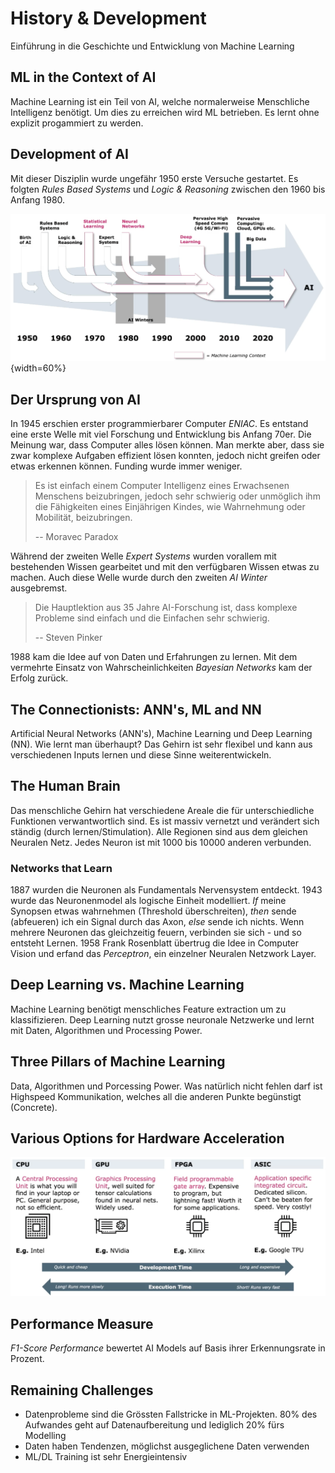 # History & Development
Einführung in die Geschichte und Entwicklung von Machine Learning

## ML in the Context of AI
Machine Learning ist ein Teil von AI, welche normalerweise Menschliche Intelligenz benötigt. Um dies zu erreichen wird ML betrieben. Es lernt ohne explizit progammiert zu werden.

## Development of AI
Mit dieser Disziplin wurde ungefähr 1950 erste Versuche gestartet. Es folgten *Rules Based Systems* und *Logic & Reasoning* zwischen den 1960 bis Anfang 1980.

![Entwicklung von Artificial Intelligence](images/devofai.png){width=60%}

## Der Ursprung von AI
In 1945 erschien erster programmierbarer Computer *ENIAC*. Es entstand eine erste Welle mit viel Forschung und Entwicklung bis Anfang 70er. Die Meinung war, dass Computer alles lösen können. Man merkte aber, dass sie zwar komplexe Aufgaben effizient lösen konnten, jedoch nicht greifen oder etwas erkennen können. Funding wurde immer weniger.

> Es ist einfach einem Computer Intelligenz eines Erwachsenen Menschens beizubringen, jedoch sehr schwierig oder unmöglich ihm die Fähigkeiten eines Einjährigen Kindes, wie Wahrnehmung oder Mobilität, beizubringen.
>
> -- Moravec Paradox

Während der zweiten Welle *Expert Systems* wurden vorallem mit bestehenden Wissen gearbeitet und mit den verfügbaren Wissen etwas zu machen.
Auch diese Welle wurde durch den zweiten *AI Winter* ausgebremst.
> Die Hauptlektion aus 35 Jahre AI-Forschung ist, dass komplexe Probleme sind einfach und die Einfachen sehr schwierig.
>
> -- Steven Pinker

1988 kam die Idee auf von Daten und Erfahrungen zu lernen. Mit dem vermehrte Einsatz von Wahrscheinlichkeiten *Bayesian Networks* kam der Erfolg zurück.

## The Connectionists: ANN's, ML and NN
Artificial Neural Networks (ANN's), Machine Learning und Deep Learning (NN). Wie lernt man überhaupt?
Das Gehirn ist sehr flexibel und kann aus verschiedenen Inputs lernen und diese Sinne weiterentwickeln.

## The Human Brain
Das menschliche Gehirn hat verschiedene Areale die für unterschiedliche Funktionen verwantwortlich sind. Es ist massiv vernetzt und verändert sich ständig (durch lernen/Stimulation). Alle Regionen sind aus dem gleichen Neuralen Netz. Jedes Neuron ist mit 1000 bis 10000 anderen verbunden.

### Networks that Learn
1887 wurden die Neuronen als Fundamentals Nervensystem entdeckt. 1943 wurde das Neuronenmodel als logische Einheit modelliert. *If* meine Synopsen etwas wahrnehmen (Threshold überschreiten), *then* sende (abfeueren) ich ein Signal durch das Axon, *else* sende ich nichts. Wenn mehrere Neuronen das gleichzeitig feuern, verbinden sie sich - und so entsteht Lernen.
1958 Frank Rosenblatt übertrug die Idee in Computer Vision und erfand das *Perceptron*, ein einzelner Neuralen Netzwork Layer.

## Deep Learning vs. Machine Learning
Machine Learning benötigt menschliches Feature extraction um zu klassifizieren. Deep Learning nutzt grosse neuronale Netzwerke und lernt mit Daten, Algorithmen und Processing Power.

## Three Pillars of Machine Learning
Data, Algorithmen und Porcessing Power. Was natürlich nicht fehlen darf ist Highspeed Kommunikation, welches all die anderen Punkte begünstigt (Concrete).

## Various Options for Hardware Acceleration

![Mehrere Optionen zur Hardwarebeschleunigung](images/option-hw-accerleartion.png)

## Performance Measure
*F1-Score Performance* bewertet AI Models auf Basis ihrer Erkennungsrate in Prozent.

## Remaining Challenges

* Datenprobleme sind die Grössten Fallstricke in ML-Projekten. 80% des Aufwandes geht auf Datenaufbereitung und lediglich 20% fürs Modelling
* Daten haben Tendenzen, möglichst ausgeglichene Daten verwenden
* ML/DL Training ist sehr Energieintensiv
